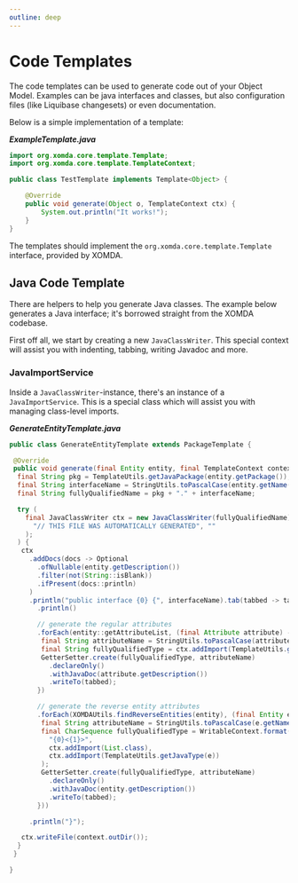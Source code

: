 ```yaml
---
outline: deep
---
```

# Code Templates

The code templates can be used to generate code out of your Object Model.
Examples can be java interfaces and classes, but also configuration files (like Liquibase changesets) or even documentation.

Below is a simple implementation of a template:

***ExampleTemplate.java***

```java
import org.xomda.core.template.Template;
import org.xomda.core.template.TemplateContext;

public class TestTemplate implements Template<Object> {

    @Override
    public void generate(Object o, TemplateContext ctx) {
        System.out.println("It works!");
    }
}
```

The templates should implement the `org.xomda.core.template.Template` interface, provided by XOMDA.

## Java Code Template

There are helpers to help you generate Java classes. The example below generates a Java interface; it's
borrowed straight from the XOMDA codebase.

First off all, we start by creating a new `JavaClassWriter`. This special context will assist you with
indenting, tabbing, writing Javadoc and more.

### JavaImportService

Inside a `JavaClassWriter`-instance, there's an instance of a `JavaImportService`. This is a special class
which will assist you with managing class-level imports.

***GenerateEntityTemplate.java***

```java
public class GenerateEntityTemplate extends PackageTemplate {

 @Override
 public void generate(final Entity entity, final TemplateContext context) throws IOException {
  final String pkg = TemplateUtils.getJavaPackage(entity.getPackage());
  final String interfaceName = StringUtils.toPascalCase(entity.getName());
  final String fullyQualifiedName = pkg + "." + interfaceName;

  try (
    final JavaClassWriter ctx = new JavaClassWriter(fullyQualifiedName).withHeaders(
      "// THIS FILE WAS AUTOMATICALLY GENERATED", ""
    );
  ) {
   ctx
     .addDocs(docs -> Optional
       .ofNullable(entity.getDescription())
       .filter(not(String::isBlank))
       .ifPresent(docs::println)
     )
     .println("public interface {0} {", interfaceName).tab(tabbed -> tabbed
       .println()

       // generate the regular attributes
       .forEach(entity::getAttributeList, (final Attribute attribute) -> {
        final String attributeName = StringUtils.toPascalCase(attribute.getName());
        final String fullyQualifiedType = ctx.addImport(TemplateUtils.getJavaType(attribute));
        GetterSetter.create(fullyQualifiedType, attributeName)
          .declareOnly()
          .withJavaDoc(attribute.getDescription())
          .writeTo(tabbed);
       })

       // generate the reverse entity attributes
       .forEach(XOMDAUtils.findReverseEntities(entity), (final Entity e) -> {
        final String attributeName = StringUtils.toPascalCase(e.getName() + " List");
        final CharSequence fullyQualifiedType = WritableContext.format(
          "{0}<{1}>",
          ctx.addImport(List.class),
          ctx.addImport(TemplateUtils.getJavaType(e))
        );
        GetterSetter.create(fullyQualifiedType, attributeName)
          .declareOnly()
          .withJavaDoc(entity.getDescription())
          .writeTo(tabbed);
       }))

     .println("}");

   ctx.writeFile(context.outDir());
  }
 }

}
```
